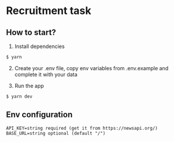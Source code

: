 # Recruitment task

## How to start?

1. Install dependencies

```bash
$ yarn
```

2. Create your .env file, copy env variables from .env.example and complete it with your data

3. Run the app

```bash
$ yarn dev
```

## Env configuration

```
API_KEY=string required (get it from https://newsapi.org/)
BASE_URL=string optional (default "/")
```
